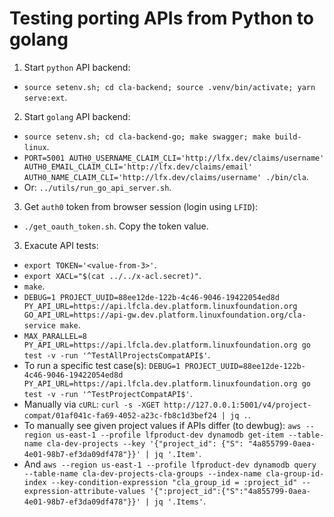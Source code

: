 # Testing porting APIs from Python to golang

1) Start `python` API backend:
- `` source setenv.sh; cd cla-backend; source .venv/bin/activate; yarn serve:ext ``.

2) Start `golang` API backend:
- `` source setenv.sh; cd cla-backend-go; make swagger; make build-linux ``.
- `` PORT=5001 AUTH0_USERNAME_CLAIM_CLI='http://lfx.dev/claims/username' AUTH0_EMAIL_CLAIM_CLI='http://lfx.dev/claims/email' AUTH0_NAME_CLAIM_CLI='http://lfx.dev/claims/username' ./bin/cla ``.
- Or: `` ../utils/run_go_api_server.sh ``.

3) Get `auth0` token from browser session (login using `LFID`):
- `` ./get_oauth_token.sh ``. Copy the token value.

3) Exacute API tests:
- `` export TOKEN='<value-from-3>' ``.
- `` export XACL="$(cat ../../x-acl.secret)" ``.
- `` make ``.
- `` DEBUG=1 PROJECT_UUID=88ee12de-122b-4c46-9046-19422054ed8d PY_API_URL=https://api.lfcla.dev.platform.linuxfoundation.org GO_API_URL=https://api-gw.dev.platform.linuxfoundation.org/cla-service make ``.
- `` MAX_PARALLEL=8 PY_API_URL=https://api.lfcla.dev.platform.linuxfoundation.org go test -v -run '^TestAllProjectsCompatAPI$' ``.
- To run a specific test case(s): `` DEBUG=1 PROJECT_UUID=88ee12de-122b-4c46-9046-19422054ed8d PY_API_URL=https://api.lfcla.dev.platform.linuxfoundation.org go test -v -run '^TestProjectCompatAPI$' ``.
- Manually via `cURL`: `` curl -s -XGET http://127.0.0.1:5001/v4/project-compat/01af041c-fa69-4052-a23c-fb8c1d3bef24 | jq . ``.
- To manually see given project values if APIs differ (to dewbug): `` aws --region us-east-1 --profile lfproduct-dev dynamodb get-item --table-name cla-dev-projects --key '{"project_id": {"S": "4a855799-0aea-4e01-98b7-ef3da09df478"}}' | jq '.Item' ``.
- And `` aws --region us-east-1 --profile lfproduct-dev dynamodb query --table-name cla-dev-projects-cla-groups --index-name cla-group-id-index --key-condition-expression "cla_group_id = :project_id" --expression-attribute-values '{":project_id":{"S":"4a855799-0aea-4e01-98b7-ef3da09df478"}}' | jq '.Items' ``.

